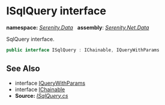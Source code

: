 # ISqlQuery interface
**namespace:** *[Serenity.Data](../README.md#serenity.data-namespace)*   **assembly**: *[Serenity.Net.Data](../README.md)*

SqlQuery interface.

```csharp
public interface ISqlQuery : IChainable, IQueryWithParams
```

## See Also

* interface [IQueryWithParams](IQueryWithParams.md)
* interface [IChainable](../Serenity/IChainable.md)
* **Source:** *[ISqlQuery.cs](https://github.com/serenity-is/Serenity/blob/master/src/Serenity.Net.Data/QueryModel/ISqlQuery.cs)*